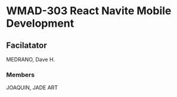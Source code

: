 # WMAD-303 React Navite Mobile Development

## Facilatator 
MEDRANO, Dave H.

### Members
JOAQUIN, JADE ART